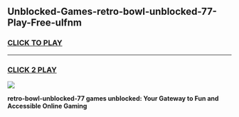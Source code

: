 
## Unblocked-Games-retro-bowl-unblocked-77-Play-Free-ulfnm
<h3>
<a href="https://premium76.site?title=retro-bowl-unblocked-77&ref=17A">CLICK TO PLAY</a></h3>
<hr>

<h3>
<a href="https://premium76.site?title=retro-bowl-unblocked-77&ref=17A">CLICK 2 PLAY</a>
  
</h3>

<a href="https://premium76.site?title=retro-bowl-unblocked-77&ref=17A"><img src="https://clearcache.store/games.png"></a>


**retro-bowl-unblocked-77 games unblocked: Your Gateway to Fun and Accessible Online Gaming**
